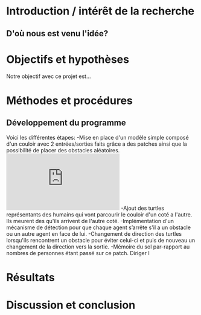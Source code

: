 
# **Introduction / intérêt de la recherche**
## D'où nous est venu l'idée?

# **Objectifs et hypothèses**
Notre objectif avec ce projet est...

# **Méthodes et procédures**
## Développement du programme
Voici les différentes étapes:
-Mise en place d'un modèle simple composé d'un couloir avec 2 entrées/sorties faits grâce a des patches ainsi que la possibilité de placer des obstacles aléatoires.![](http://www.hostingpics.net/viewer.php?id=946267modele1.jpg)
-Ajout des turtles représentants des humains qui vont parcourir le couloir d'un coté a l'autre. Ils meurent des qu'ils arrivent de l'autre coté.
-Implémentation d'un mécanisme de détection pour que chaque agent s’arrête s'il a un obstacle ou un autre agent en face de lui. 
-Changement de direction des turtles lorsqu'ils rencontrent un obstacle pour éviter celui-ci et puis de nouveau un changement de la direction vers la sortie.
-Mémoire du sol par-rapport au nombres de personnes étant passé sur ce patch. Diriger l  
 

# **Résultats**

# **Discussion et conclusion**
